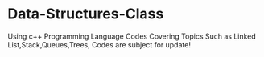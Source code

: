# Data-Structures-Class
Using c++ Programming Language
Codes Covering Topics Such as Linked List,Stack,Queues,Trees,
Codes are subject for update!
